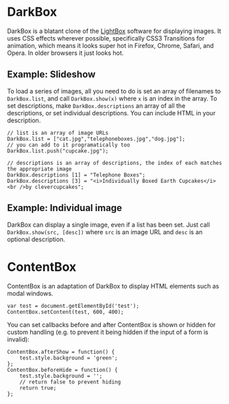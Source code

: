 DarkBox
=======

DarkBox is a blatant clone of the [LightBox](http://www.huddletogether.com/projects/lightbox2/) software for displaying images. It uses CSS effects wherever possible, specifically CSS3 Transitions for animation, which means it looks super hot in Firefox, Chrome, Safari, and Opera. In older browsers it just looks hot.

Example: Slideshow
------------------

To load a series of images, all you need to do is set an array of filenames to `DarkBox.list`, and call `DarkBox.show(x)` where `x` is an index in the array. To set descriptions, make `DarkBox.descriptions` an array of all the descriptions, or set individual descriptions. You can include HTML in your description.

	// list is an array of image URLs
	DarkBox.list = ["cat.jpg","telephoneboxes.jpg","dog.jpg"];
	// you can add to it programatically too
	DarkBox.list.push("cupcake.jpg");

	// descriptions is an array of descriptions, the index of each matches the appropriate image
	DarkBox.descriptions [1] = "Telephone Boxes";
	DarkBox.descriptions [3] = "<i>Individually Boxed Earth Cupcakes</i><br />by clevercupcakes";

Example: Individual image
-------------------------

DarkBox can display a single image, even if a list has been set. Just call `DarkBox.show(src, [desc])` where `src` is an image URL and `desc` is an optional description.

ContentBox
==========

ContentBox is an adaptation of DarkBox to display HTML elements such as modal windows.

	var test = document.getElementById('test');
	ContentBox.setContent(test, 600, 400);

You can set callbacks before and after ContentBox is shown or hidden for custom handling (e.g. to prevent it being hidden if the input of a form is invalid):

	ContentBox.afterShow = function() {
		test.style.background = 'green';
	};
	ContentBox.beforeHide = function() {
		test.style.background = '';
		// return false to prevent hiding
		return true;
	};
